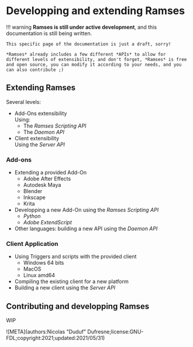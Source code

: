# Developping and extending Ramses

!!! warning
    **Ramses is still under active development**, and this documentation is still being written.

    This specific page of the documentation is just a draft, sorry!

    *Ramses* already includes a few different *APIs* to allow for different levels of extensibility, and don't forget, *Ramses* is free and open source, you can modify it according to your needs, and you can also contribute ;)

## Extending Ramses

Several levels:

- Add-Ons extensibility  
    Using:
    - The *Ramses Scripting API*
    - The *Daemon API*
- Client extensibility  
    Using the *Server API*

### Add-ons

- Extending a provided Add-On
    - Adobe After Effects
    - Autodesk Maya
    - Blender
    - Inkscape
    - Krita
- Developping a new Add-On using the *Ramses Scripting API*
    - *Python*
    - *Adobe ExtendScript*
- Other languages: building a new API using the *Daemon API*

### Client Application

- Using Triggers and scripts with the provided client
    - Windows 64 bits
    - MacOS
    - Linux amd64
- Compiling the existing client for a new platform
- Building a new client using the *Server API*

## Contributing and developping Ramses

WIP

![META](authors:Nicolas "Duduf" Dufresne;license:GNU-FDL;copyright:2021;updated:2021/05/31)

